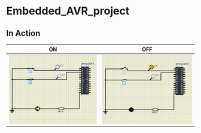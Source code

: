 # Embedded_AVR_project

## In Action

|ON|OFF|
|----|-----|
|![ON](Simulation\ON.PNG)|![OFF](Simulation\OFF.PNG)|

